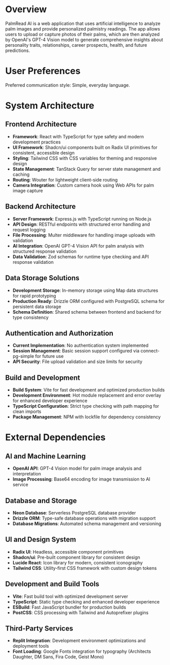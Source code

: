 # Overview

PalmRead AI is a web application that uses artificial intelligence to analyze palm images and provide personalized palmistry readings. The app allows users to upload or capture photos of their palms, which are then analyzed by OpenAI's GPT-4 Vision model to generate comprehensive insights about personality traits, relationships, career prospects, health, and future predictions.

# User Preferences

Preferred communication style: Simple, everyday language.

# System Architecture

## Frontend Architecture
- **Framework**: React with TypeScript for type safety and modern development practices
- **UI Framework**: Shadcn/ui components built on Radix UI primitives for consistent, accessible design
- **Styling**: Tailwind CSS with CSS variables for theming and responsive design
- **State Management**: TanStack Query for server state management and caching
- **Routing**: Wouter for lightweight client-side routing
- **Camera Integration**: Custom camera hook using Web APIs for palm image capture

## Backend Architecture
- **Server Framework**: Express.js with TypeScript running on Node.js
- **API Design**: RESTful endpoints with structured error handling and request logging
- **File Processing**: Multer middleware for handling image uploads with validation
- **AI Integration**: OpenAI GPT-4 Vision API for palm analysis with structured response validation
- **Data Validation**: Zod schemas for runtime type checking and API response validation

## Data Storage Solutions
- **Development Storage**: In-memory storage using Map data structures for rapid prototyping
- **Production Ready**: Drizzle ORM configured with PostgreSQL schema for persistent data storage
- **Schema Definition**: Shared schema between frontend and backend for type consistency

## Authentication and Authorization
- **Current Implementation**: No authentication system implemented
- **Session Management**: Basic session support configured via connect-pg-simple for future use
- **API Security**: File upload validation and size limits for security

## Build and Development
- **Build System**: Vite for fast development and optimized production builds
- **Development Environment**: Hot module replacement and error overlay for enhanced developer experience
- **TypeScript Configuration**: Strict type checking with path mapping for clean imports
- **Package Management**: NPM with lockfile for dependency consistency

# External Dependencies

## AI and Machine Learning
- **OpenAI API**: GPT-4 Vision model for palm image analysis and interpretation
- **Image Processing**: Base64 encoding for image transmission to AI service

## Database and Storage
- **Neon Database**: Serverless PostgreSQL database provider
- **Drizzle ORM**: Type-safe database operations with migration support
- **Database Migrations**: Automated schema management and versioning

## UI and Design System
- **Radix UI**: Headless, accessible component primitives
- **Shadcn/ui**: Pre-built component library for consistent design
- **Lucide React**: Icon library for modern, consistent iconography
- **Tailwind CSS**: Utility-first CSS framework with custom design tokens

## Development and Build Tools
- **Vite**: Fast build tool with optimized development server
- **TypeScript**: Static type checking and enhanced developer experience
- **ESBuild**: Fast JavaScript bundler for production builds
- **PostCSS**: CSS processing with Tailwind and Autoprefixer plugins

## Third-Party Services
- **Replit Integration**: Development environment optimizations and deployment tools
- **Font Loading**: Google Fonts integration for typography (Architects Daughter, DM Sans, Fira Code, Geist Mono)